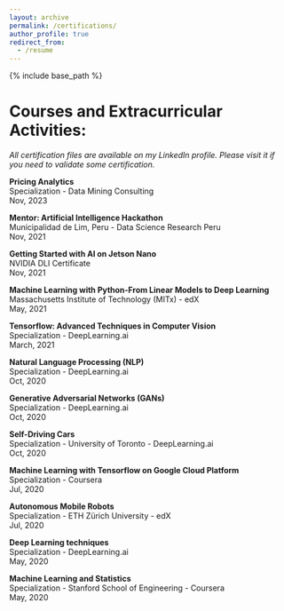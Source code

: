 ```yaml
---
layout: archive
permalink: /certifications/
author_profile: true
redirect_from:
  - /resume
---
```


{% include base_path %}

# Courses and Extracurricular Activities:

_All certification files are available on my LinkedIn profile. Please visit it if you need to validate some certification._

**Pricing Analytics**
<br/>Specialization - Data Mining Consulting
<br/>Nov, 2023

**Mentor: Artificial Intelligence Hackathon**
<br/>Municipalidad de Lim, Peru - Data Science Research Peru
<br/>Nov, 2021

**Getting Started with AI on Jetson Nano**
<br/>NVIDIA DLI Certificate
<br/>Nov, 2021

**Machine Learning with Python-From Linear Models to Deep Learning**
<br/>Massachusetts Institute of Technology (MITx) - edX
<br/>May, 2021

**Tensorflow: Advanced Techniques in Computer Vision**
<br/>Specialization - DeepLearning.ai
<br/>March, 2021

**Natural Language Processing (NLP)**
<br/>Specialization - DeepLearning.ai
<br/>Oct, 2020

**Generative Adversarial Networks (GANs)**
<br/>Specialization - DeepLearning.ai
<br/>Oct, 2020

**Self-Driving Cars**
<br/>Specialization - University of Toronto - DeepLearning.ai
<br/>Oct, 2020

**Machine Learning with Tensorflow on Google Cloud Platform**
<br/>Specialization - Coursera
<br/>Jul, 2020

**Autonomous Mobile Robots**
<br/>Specialization - ETH Zürich University - edX
<br/>Jul, 2020

**Deep Learning techniques**
<br/>Specialization - DeepLearning.ai
<br/>May, 2020

**Machine Learning and Statistics**
<br/>Specialization - Stanford School of Engineering - Coursera
<br/>May, 2020
